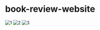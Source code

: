 # book-review-website
![1](https://user-images.githubusercontent.com/63092712/121786006-e75ef080-cbda-11eb-90fc-c27ebafa1dea.png)
![2](https://user-images.githubusercontent.com/63092712/121786047-1ffeca00-cbdb-11eb-975d-c4302cbb9c6c.png)
![3](https://user-images.githubusercontent.com/63092712/121786066-3a38a800-cbdb-11eb-9778-8c01a29c6114.png)

